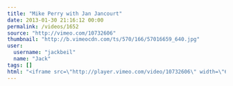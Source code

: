 ```yaml
---
title: "Mike Perry with Jan Jancourt"
date: 2013-01-30 21:16:12 00:00
permalink: /videos/1652
source: "http://vimeo.com/10732606"
thumbnail: "http://b.vimeocdn.com/ts/570/166/57016659_640.jpg"
user:
  username: "jackbeil"
  name: "Jack"
tags: []
html: "<iframe src=\"http://player.vimeo.com/video/10732606\" width=\"640\" height=\"360\" frameborder=\"0\" webkitAllowFullScreen mozallowfullscreen allowFullScreen></iframe>"
---
```


